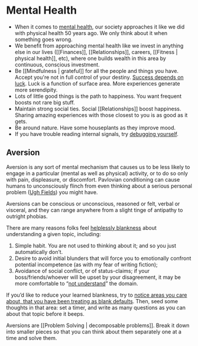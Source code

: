 # Mental Health

- When it comes to [mental health](https://jjbeshara.com/2020/06/04/mental-wealth/), our society approaches it like we did with physical health 50 years ago. We only think about it when something goes wrong.
- We benefit from approaching mental health like we invest in anything else in our lives ([[Finances]], [[Relationships]], careers, [[Fitness | physical health]], etc), where one builds wealth in this area by continuous, conscious investment.
- Be [[Mindfulness | grateful]] for all the people and things you have. Accept you're not in full control of your destiny. [Success depends on luck](https://youtu.be/3LopI4YeC4I). Luck is a function of surface area. More experiences generate more serendipity.
- Lots of little good things is the path to happiness. You want frequent boosts not rare big stuff.
- Maintain strong social ties. Social [[Relationships]] boost happiness. Sharing amazing experiences with those closest to you is as good as it gets.
- Be around nature. Have some houseplants as they improve mood.
- If you have trouble reading internal signals, try [debugging yourself](https://philome.la/jace_harr/you-feel-like-shit-an-interactive-self-care-guide/play/index.html).


## Aversion

Aversion is any sort of mental mechanism that causes us to be less likely to engage in a particular (mental as well as physical) activity, or to do so only with pain, displeasure, or discomfort. Pavlovian conditioning can cause humans to unconsciously flinch from even thinking about a serious personal problem ([Ugh Fields](https://www.lesswrong.com/posts/EFQ3F6kmt4WHXRqik/ugh-fields)) you might have.

Aversions can be conscious or unconscious, reasoned or felt, verbal or visceral, and they can range anywhere from a slight tinge of antipathy to outright phobias.

There are many reasons folks feel [helplessly blankness](https://www.lesswrong.com/posts/puhPJimawPuNZ5wAR/learned-blankness) about understanding a given topic, including:
1. Simple habit. You are not used to thinking about it; and so you just automatically don’t.
2. Desire to avoid initial blunders that will force you to emotionally confront potential incompetence (as with my fear of writing fiction);
3. Avoidance of social conflict, or of status-claims; if your boss/friends/whoever will be upset by your disagreement, it may be more comfortable to “[not understand](https://quoteinvestigator.com/2017/11/30/salary)” the domain.

If you’d like to reduce your learned blankness, try to [notice areas you care about, that you have been treating as blank defaults](https://www.lesswrong.com/posts/puhPJimawPuNZ5wAR/learned-blankness#Notice_your_learned_blankness). Then, seed some thoughts in that area: set a timer, and write as many questions as you can about that topic before it beeps.

Aversions are [[Problem Solving | decomposable problems]]. Break it down into
smaller pieces so that you can think about them separately one at a time and
solve them.
